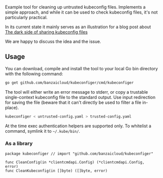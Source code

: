Example tool for cleaning up untrusted kubeconfig files.
Implements a simple approach, and while it can be used to check kubeconfig files, it's not particularly practical.

In its current state it mainly serves as an illustration for a blog post about [The dark side of sharing kubeconfig files](https://banzaicloud.com/blog/kubeconfig-security/)

We are happy to discuss the idea and the issue.

## Usage

You can download, compile and install the tool to your local Go bin directory with the following command:

```bash
go get github.com/banzaicloud/kubeconfiger/cmd/kubeconfiger
```

The tool will either write an error message to stderr, or copy a trustable single-context kubeconfig file to the standard output.
Use input redirection for saving the file (beware that it can't directly be used to filter a file in-place).

```bash
kubeconfiger < untrusted-config.yaml > trusted-config.yaml
```

At the time exec authentication helpers are supported only.
To whitelist a command, symlink it to `~/.kube/bin/`.

### As a library

```
package kubeconfiger // import "github.com/banzaicloud/kubeconfiger"

func CleanConfig(in *clientcmdapi.Config) (*clientcmdapi.Config, error)
func CleanKubeconfig(in []byte) ([]byte, error)
```

